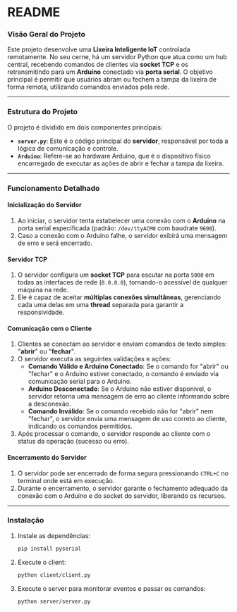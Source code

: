 # README

### V**isão Geral do Projeto**

Este projeto desenvolve uma **Lixeira Inteligente IoT** controlada remotamente. No seu cerne, há um servidor Python que atua como um hub central, recebendo comandos de clientes via **socket TCP** e os retransmitindo para um **Arduino** conectado via **porta serial**. O objetivo principal é permitir que usuários abram ou fechem a tampa da lixeira de forma remota, utilizando comandos enviados pela rede.

***

### **Estrutura do Projeto**

O projeto é dividido em dois componentes principais:

* **`server.py`**: Este é o código principal do **servidor**, responsável por toda a lógica de comunicação e controle.
* **`Arduino`**: Refere-se ao hardware Arduino, que é o dispositivo físico encarregado de executar as ações de abrir e fechar a tampa da lixeira.

***

### **Funcionamento Detalhado**

#### **Inicialização do Servidor**

1. Ao iniciar, o servidor tenta estabelecer uma conexão com o **Arduino** na porta serial especificada (padrão: `/dev/ttyACM0` com baudrate `9600`).
2. Caso a conexão com o Arduino falhe, o servidor exibirá uma mensagem de erro e será encerrado.

#### **Servidor TCP**

1. O servidor configura um **socket TCP** para escutar na porta `5000` em todas as interfaces de rede (`0.0.0.0`), tornando-o acessível de qualquer máquina na rede.
2. Ele é capaz de aceitar **múltiplas conexões simultâneas**, gerenciando cada uma delas em uma **thread** separada para garantir a responsividade.

#### **Comunicação com o Cliente**

1. Clientes se conectam ao servidor e enviam comandos de texto simples: "**abrir**" ou "**fechar**".
2. O servidor executa as seguintes validações e ações:
   * **Comando Válido e Arduino Conectado**: Se o comando for "abrir" ou "fechar" e o Arduino estiver conectado, o comando é enviado via comunicação serial para o Arduino.
   * **Arduino Desconectado**: Se o Arduino não estiver disponível, o servidor retorna uma mensagem de erro ao cliente informando sobre a desconexão.
   * **Comando Inválido**: Se o comando recebido não for "abrir" nem "fechar", o servidor envia uma mensagem de uso correto ao cliente, indicando os comandos permitidos.
3. Após processar o comando, o servidor responde ao cliente com o status da operação (sucesso ou erro).

#### **Encerramento do Servidor**

1. O servidor pode ser encerrado de forma segura pressionando `CTRL+C` no terminal onde está em execução.
2. Durante o encerramento, o servidor garante o fechamento adequado da conexão com o Arduino e do socket do servidor, liberando os recursos.

***

### Instalação

1.  Instale as dependências:

    ```bash
    pip install pyserial
    ```
2.  Execute o client:

    ```bash
    python client/client.py
    ```
3.  Execute o server para monitorar eventos e passar os comandos:

    ```bash
    python server/server.py
    ```
